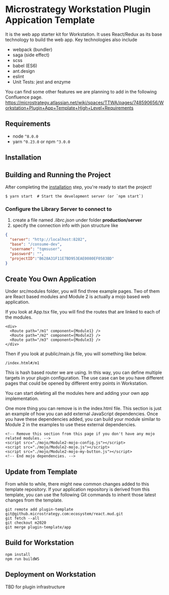 # Microstrategy Workstation Plugin Appication Template

It is the web app starter kit for Workstation. It uses React/Redux as its base technology to build the web app. Key technologies also include

- webpack (bundler)
- saga (side effect)
- scss
- babel (ES6)
- ant.design
- eslint
- Unit Tests: jest and enzyme

You can find some other features we are planning to add in the following Confluence page.
https://microstrategy.atlassian.net/wiki/spaces/TTWA/pages/748590656/Workstation+Plugin+App+Template+High+Level+Requirements

## Requirements

* node `^8.0.0`
* yarn `^0.23.0` or npm `^3.0.0`

## Installation

## Building and Running the Project

After completing the [installation](#installation) step, you're ready to start the project!

```
$ yarn start  # Start the development server (or `npm start`)
```

### Configure the Library Server to connect to

1. create a file named *.librc.json* under folder __production/server__
2. specify the connection info with json structure like

```json
{
  "server": "http://localhost:8282",
  "base": "/consume-dev",
  "username": "tqmsuser",
  "password": "",
  "projectID":"B628A31F11E7BD953EAE0080EF0583BD"
}
```

## Create You Own Application
Under src/modules folder, you will find three example pages. Two of them are React based modules and Module 2 is actually a mojo based web application.

If you look at App.tsx file, you will find the routes that are linked to each of the modules.

    <div>
      <Route path="/m1" component={Module1} />
      <Route path="/m2" component={Module2} />
      <Route path="/m3" component={Module3} />
    </div>

Then if you look at public/main.js file, you will something like below.
    
    /index.html#/m1

This is hash based router we are using. In this way, you can define multiple targets in your plugin configuration. The use case can be you have different pages that could be opened by different entry points in Workstation.

You can start deleting all the modules here and adding your own app implementation.

One more thing you can remove is in the index.html file. This section is just an example of how you can add external JavaScript dependencies. Once you have these dependencies added, you can build your module similar to Module 2 in the examples to use these external dependencies.

    <!-- Remove this section from this page if you don't have any mojo related modules. -->
    <script src="./mojo/Module2-mojo-config.js"></script>
    <script src="./mojo/Module2-mojo.js"></script>
    <script src="./mojo/Module2-mojo-my-button.js"></script>
    <!-- End mojo dependencies. -->

## Update from Template
From while to while, there might new common changes added to this template repository. If your application repository is derived from this template, you can use the following Git commands to inherit those latest changes from the template.

    git remote add plugin-template git@github.microstrategy.com:ecosystem/react.mud.git
    git fetch --all
    git checkout m2020
    git merge plugin-template/app

## Build for Workstation

```
npm install
npm run buildWS
```

## Deployment on Workstation

TBD for plugin infrastructure